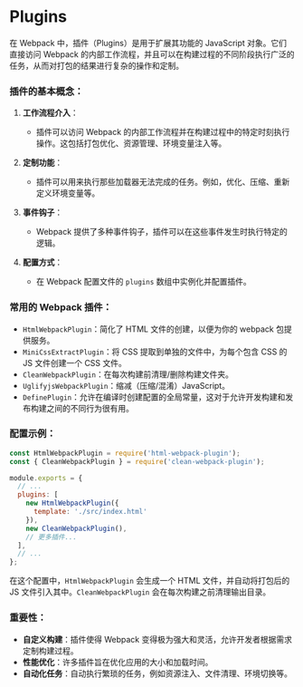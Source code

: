 # Plugins

在 Webpack 中，插件（Plugins）是用于扩展其功能的 JavaScript 对象。它们直接访问 Webpack 的内部工作流程，并且可以在构建过程的不同阶段执行广泛的任务，从而对打包的结果进行复杂的操作和定制。

### 插件的基本概念：

1. **工作流程介入**：
   - 插件可以访问 Webpack 的内部工作流程并在构建过程中的特定时刻执行操作。这包括打包优化、资源管理、环境变量注入等。

2. **定制功能**：
   - 插件可以用来执行那些加载器无法完成的任务。例如，优化、压缩、重新定义环境变量等。

3. **事件钩子**：
   - Webpack 提供了多种事件钩子，插件可以在这些事件发生时执行特定的逻辑。

4. **配置方式**：
   - 在 Webpack 配置文件的 `plugins` 数组中实例化并配置插件。

### 常用的 Webpack 插件：

- `HtmlWebpackPlugin`：简化了 HTML 文件的创建，以便为你的 webpack 包提供服务。
- `MiniCssExtractPlugin`：将 CSS 提取到单独的文件中，为每个包含 CSS 的 JS 文件创建一个 CSS 文件。
- `CleanWebpackPlugin`：在每次构建前清理/删除构建文件夹。
- `UglifyjsWebpackPlugin`：缩减（压缩/混淆）JavaScript。
- `DefinePlugin`：允许在编译时创建配置的全局常量，这对于允许开发构建和发布构建之间的不同行为很有用。

### 配置示例：

```javascript
const HtmlWebpackPlugin = require('html-webpack-plugin');
const { CleanWebpackPlugin } = require('clean-webpack-plugin');

module.exports = {
  // ...
  plugins: [
    new HtmlWebpackPlugin({
      template: './src/index.html'
    }),
    new CleanWebpackPlugin(),
    // 更多插件...
  ],
  // ...
};
```

在这个配置中，`HtmlWebpackPlugin` 会生成一个 HTML 文件，并自动将打包后的 JS 文件引入其中。`CleanWebpackPlugin` 会在每次构建之前清理输出目录。

### 重要性：

- **自定义构建**：插件使得 Webpack 变得极为强大和灵活，允许开发者根据需求定制构建过程。
- **性能优化**：许多插件旨在优化应用的大小和加载时间。
- **自动化任务**：自动执行繁琐的任务，例如资源注入、文件清理、环境切换等。


